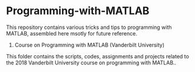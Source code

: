 # Programming-with-MATLAB

This repository contains various tricks and tips to programming with MATLAB, assembled here msotly for future reference.

1. Course on Programming with MATLAB (Vanderbilt University)

This folder contains the scripts, codes, assignments and projects related to the 2018 Vanderbilt University course on programming with MATLAB..
